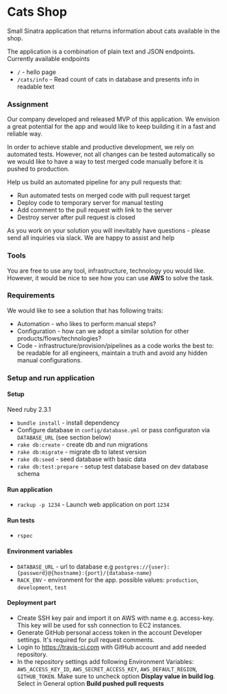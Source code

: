 # Cats Shop
Small Sinatra application that returns information about cats available in the shop.

The application is a combination of plain text and JSON endpoints. Currently available endpoints
- `/` - hello page
- `/cats/info` - Read count of cats in database and presents info in readable text

### Assignment
Our company developed and released MVP of this application.
We envision a great potential for the app and would like to keep building it in a fast and reliable way.

In order to achieve stable and productive development, we rely on automated tests. 
However, not all changes can be tested automatically so we would like to have a way to test merged code manually before it is pushed to production.    

Help us build an automated pipeline for any pull requests that:

- Run automated tests on merged code with pull request target
- Deploy code to temporary server for manual testing
- Add comment to the pull request with link to the server
- Destroy server after pull request is closed

As you work on your solution you will inevitably have questions - please send all inquiries via slack. We are happy to assist and help

### Tools
You are free to use any tool, infrastructure, technology you would like. However, it would be nice to see how you can use **AWS** to solve the task.

### Requirements

We would like to see a solution that has following traits:

- Automation - who likes to perform manual steps?
- Configuration - how can we adopt a similar solution for other products/flows/technologies?
- Code - infrastructure/provision/pipelines as a code works the best to: be readable for all engineers, maintain a truth and avoid any hidden manual configurations.

### Setup and run application

#### Setup
Need ruby 2.3.1
- `bundle install` - install dependency
- Configure database in `config/database.yml` or pass configuraton via `DATABASE_URL` (see section below)
- `rake db:create` - create db and run migrations
- `rake db:migrate` - migrate db to latest version
- `rake db:seed` - seed database with basic data
- `rake db:test:prepare` - setup test database based on dev database schema 

#### Run application
- `rackup -p 1234` - Launch web application on port `1234`
#### Run tests
- `rspec`
#### Environment variables
- `DATABASE_URL` - url to database e.g `postgres://{user}:{password}@{hostname}:{port}/{database-name}`
- `RACK_ENV` - environment for the app. possible values: `production`, `development`, `test`

#### Deployment part
- Create SSH key pair and import it on AWS with name e.g. access-key. This key will be used for ssh connection to EC2 instances.
- Generate GitHub personal access token in the account Developer settings. It's required for pull request comments.
- Login to https://travis-ci.com with GitHub account and add needed repository.
- In the repository settings add following Environment Variables: `AWS_ACCESS_KEY_ID`, `AWS_SECRET_ACCESS_KEY`, `AWS_DEFAULT_REGION`, `GITHUB_TOKEN`. Make sure to uncheck option **Display value in build log**. Select in General option **Build pushed pull requests**
